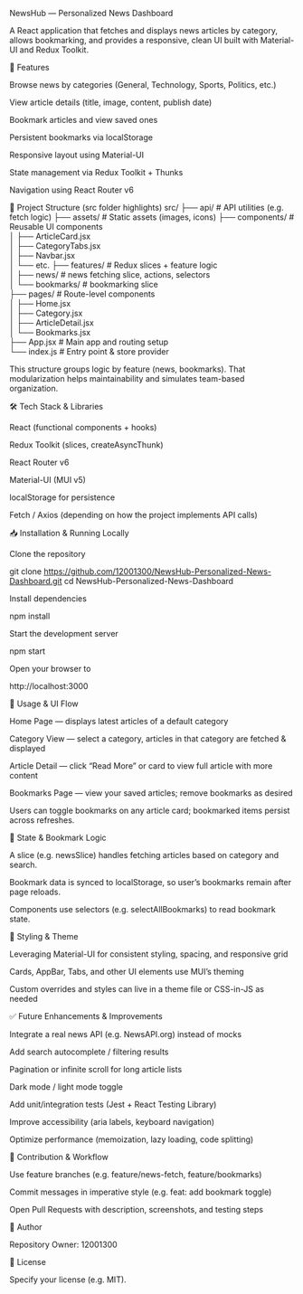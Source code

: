 NewsHub — Personalized News Dashboard

A React application that fetches and displays news articles by category, allows bookmarking, and provides a responsive, clean UI built with Material-UI and Redux Toolkit.

🧩 Features

Browse news by categories (General, Technology, Sports, Politics, etc.)

View article details (title, image, content, publish date)

Bookmark articles and view saved ones

Persistent bookmarks via localStorage

Responsive layout using Material-UI

State management via Redux Toolkit + Thunks

Navigation using React Router v6

📂 Project Structure (src folder highlights)
src/
 ├── api/                    # API utilities (e.g. fetch logic)
 ├── assets/                 # Static assets (images, icons)
 ├── components/             # Reusable UI components  
 │    ├── ArticleCard.jsx  
 │    ├── CategoryTabs.jsx  
 │    ├── Navbar.jsx  
 │    └── etc.
 ├── features/                # Redux slices + feature logic  
 │    ├── news/                # news fetching slice, actions, selectors  
 │    └── bookmarks/           # bookmarking slice  
 ├── pages/                    # Route-level components  
 │    ├── Home.jsx  
 │    ├── Category.jsx  
 │    ├── ArticleDetail.jsx  
 │    └── Bookmarks.jsx  
 ├── App.jsx                   # Main app and routing setup  
 └── index.js                  # Entry point & store provider  


This structure groups logic by feature (news, bookmarks). That modularization helps maintainability and simulates team-based organization.

🛠 Tech Stack & Libraries

React (functional components + hooks)

Redux Toolkit (slices, createAsyncThunk)

React Router v6

Material-UI (MUI v5)

localStorage for persistence

Fetch / Axios (depending on how the project implements API calls)

📥 Installation & Running Locally

Clone the repository

git clone https://github.com/12001300/NewsHub-Personalized-News-Dashboard.git
cd NewsHub-Personalized-News-Dashboard


Install dependencies

npm install


Start the development server

npm start


Open your browser to

http://localhost:3000

🚦 Usage & UI Flow

Home Page — displays latest articles of a default category

Category View — select a category, articles in that category are fetched & displayed

Article Detail — click “Read More” or card to view full article with more content

Bookmarks Page — view your saved articles; remove bookmarks as desired

Users can toggle bookmarks on any article card; bookmarked items persist across refreshes.

🧠 State & Bookmark Logic

A slice (e.g. newsSlice) handles fetching articles based on category and search.

Bookmark data is synced to localStorage, so user’s bookmarks remain after page reloads.

Components use selectors (e.g. selectAllBookmarks) to read bookmark state.

🎨 Styling & Theme

Leveraging Material-UI for consistent styling, spacing, and responsive grid

Cards, AppBar, Tabs, and other UI elements use MUI’s theming

Custom overrides and styles can live in a theme file or CSS-in-JS as needed

✅ Future Enhancements & Improvements

Integrate a real news API (e.g. NewsAPI.org) instead of mocks

Add search autocomplete / filtering results

Pagination or infinite scroll for long article lists

Dark mode / light mode toggle

Add unit/integration tests (Jest + React Testing Library)

Improve accessibility (aria labels, keyboard navigation)

Optimize performance (memoization, lazy loading, code splitting)

🧾 Contribution & Workflow

Use feature branches (e.g. feature/news-fetch, feature/bookmarks)

Commit messages in imperative style (e.g. feat: add bookmark toggle)

Open Pull Requests with description, screenshots, and testing steps

👤 Author

Repository Owner: 12001300

📄 License

Specify your license (e.g. MIT).